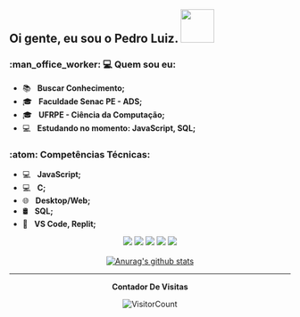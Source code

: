 <h2> Oi gente, eu sou o <strong>Pedro Luiz</strong>. <img src="https://media.tenor.com/PqNpZlQEcyQAAAAM/groudon.gif" width="60"></h2>

<h3> :man_office_worker: 💻 Quem sou eu: </h3>

- :books: &nbsp; <strong>Buscar Conhecimento;</strong>
- 🎓 &nbsp; <strong>Faculdade Senac PE - ADS;</strong>
- 🎓 &nbsp; <strong>UFRPE - Ciência da Computação;</strong>
- :computer: &nbsp; <strong>Estudando no momento: JavaScript, SQL;</strong>

<h3>:atom: Competências Técnicas: </h3>

- 💻 &nbsp; <strong>JavaScript;</strong>
- 💻 &nbsp; <strong>C;</strong>
- 🌐 &nbsp; <strong>Desktop/Web;</strong>
- 🛢 &nbsp; <strong>SQL;</strong>
- 🔧 &nbsp; <strong>VS Code, Replit;</strong>


<div align="center">
  <a href="#" alt="Gmail">
  <img src="https://img.shields.io/badge/-Gmail-FF0000?style=flat-square&labelColor=FF0000&logo=gmail&logoColor=white&link=LINK-DO-SEU-EMAIL" /></a>

  <a href="#" alt="Linkedin">
  <img src="https://img.shields.io/badge/-Linkedin-0e76a8?style=flat-square&logo=Linkedin&logoColor=white&link=LINK-DO-SEU-LINKEDIN" /></a>
  
  <a href="#" alt="WhatsApp">
  <img src="https://img.shields.io/badge/-WhatsApp-25d366?style=flat-square&labelColor=25d366&logo=whatsapp&logoColor=white&link=API-DO-SEU-WHATSAPP"/></a>
  
  <a href="#" alt="Facebook">
  <img src="https://img.shields.io/badge/-Facebook-3b5998?style=flat-square&labelColor=3b5998&logo=facebook&logoColor=white&link=LINK-DO-SEU-FACEBOOK"/></a>

  <a href="#" alt="Instagram">
  <img src="https://img.shields.io/badge/-Instagram-DF0174?style=flat-square&labelColor=DF0174&logo=instagram&logoColor=white&link=LINK-DO-SEU-INSTAGRAM"/></a>
<div>
 

</br>
<div align="center">
<a href="https://github-readme-stats.anuraghazra1.vercel.app/api?username=pedroLuizLima"><img src="https://github-readme-stats.anuraghazra1.vercel.app/api?username=pedroLuizLima&show_icons=true&include_all_commits=true&theme=radical" alt="Anurag's github stats"/>
</a>
</div>

*************
**Contador De Visitas**

![VisitorCount](https://profile-counter.glitch.me/{pedroLuizLima}/count.svg)
